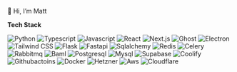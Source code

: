 👋 Hi, I’m Matt

**Tech Stack**

![Python](https://img.shields.io/badge/python-3670A0?style=for-the-badge&logo=python&logoColor=ffdd54)
![Typescript](https://img.shields.io/badge/typescript-3670A0?style=for-the-badge&logo=typescript&logoColor=ffdd54)
![Javascript](https://img.shields.io/badge/javascript-3670A0?style=for-the-badge&logo=javascript&logoColor=ffdd54)
![React](https://img.shields.io/badge/react-a64d79?style=for-the-badge&logo=react&logoColor=ffdd54)
![Next.js](https://img.shields.io/badge/next.js-a64d79?style=for-the-badge&logo=next.js&logoColor=ffdd54)
![Ghost](https://img.shields.io/badge/ghost-a64d79?style=for-the-badge&logo=ghost&logoColor=ffdd54)
![Electron](https://img.shields.io/badge/electron-a64d79?style=for-the-badge&logo=electron&logoColor=ffdd54)
![Tailwind CSS](https://img.shields.io/badge/tailwindcss-a64d79?style=for-the-badge&logo=tailwindcss&logoColor=ffdd54)
![Flask](https://img.shields.io/badge/flask-45818e?style=for-the-badge&logo=flask&logoColor=ffdd54)
![Fastapi](https://img.shields.io/badge/fastapi-45818e?style=for-the-badge&logo=fastapi&logoColor=ffdd54)
![Sqlalchemy](https://img.shields.io/badge/sqlalchemy-45818e?style=for-the-badge&logo=sqlalchemy&logoColor=ffdd54)
![Redis](https://img.shields.io/badge/redis-45818e?style=for-the-badge&logo=redis&logoColor=ffdd54)
![Celery](https://img.shields.io/badge/celery-45818e?style=for-the-badge&logo=celery&logoColor=ffdd54)
![Rabbitmq](https://img.shields.io/badge/rabbitmq-45818e?style=for-the-badge&logo=rabbitmq&logoColor=ffdd54)
![Baml](https://img.shields.io/badge/baml-c99f2a?style=for-the-badge&logo=https%3A%2F%2Fapp.buildwithfern.com%2F_next%2Fimage%3Furl%3Dhttps%253A%252F%252Ffdr-prod-docs-files-public.s3.amazonaws.com%252Fhttps%253A%252F%252Fboundary.docs.buildwithfern.com%252F2024-10-02T13%253A36%253A52.976Z%252Fassets%252Ffavicon.ico%26w%3D48%26q%3D100&logoColor=ffdd54)
![Postgresql](https://img.shields.io/badge/postgresql-38761d?style=for-the-badge&logo=postgresql&logoColor=ffdd54)
![Mysql](https://img.shields.io/badge/mysql-38761d?style=for-the-badge&logo=mysql&logoColor=ffdd54)
![Supabase](https://img.shields.io/badge/supabase-38761d?style=for-the-badge&logo=supabase&logoColor=ffdd54)
![Coolify](https://img.shields.io/badge/coolify-b45f06?style=for-the-badge&logo=codio&logoColor=ffdd54)
![Githubactoins](https://img.shields.io/badge/actions-b45f06?style=for-the-badge&logo=githubactions&logoColor=ffdd54)
![Docker](https://img.shields.io/badge/docker-b45f06?style=for-the-badge&logo=docker&logoColor=ffdd54)
![Hetzner](https://img.shields.io/badge/hetzner-870c0c?style=for-the-badge&logo=hetzner&logoColor=ffdd54) 
![Aws](https://img.shields.io/badge/aws-870c0c?style=for-the-badge&logo=amazonwebservices&logoColor=ffdd54)
![Cloudflare](https://img.shields.io/badge/cloudflare-870c0c?style=for-the-badge&logo=cloudflare&logoColor=ffdd54)



<!---
WhiteRabbit-XR/WhiteRabbit-XR is a ✨ special ✨ repository because its `README.md` (this file) appears on your GitHub profile.
You can click the Preview link to take a look at your changes.
--->

